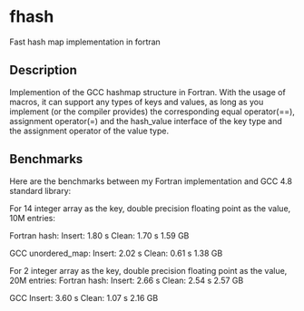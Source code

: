 # fhash
Fast hash map implementation in fortran

## Description
Implemention of the GCC hashmap structure in Fortran. With the usage of macros, it can support any types of keys and values, as long as you implement (or the compiler provides) the corresponding equal operator(==), assignment operator(=) and the hash_value interface of the key type and the assignment operator of the value type.

## Benchmarks

Here are the benchmarks between my Fortran implementation and GCC 4.8 standard library:

For 14 integer array as the key, double precision floating point as the value, 10M entries:

Fortran hash:
Insert: 1.80 s
Clean: 1.70 s
1.59 GB

GCC unordered_map:
Insert: 2.02 s
Clean: 0.61 s
1.38 GB

For 2 integer array as the key, double precision floating point as the value, 20M entries:
Fortran hash:
Insert: 2.66 s
Clean: 2.54 s
2.57 GB

GCC
Insert: 3.60 s
Clean: 1.07 s
2.16 GB